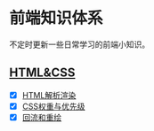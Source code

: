 # 前端知识体系

不定时更新一些日常学习的前端小知识。

## [HTML&CSS](https://github.com/kkkdb/note/tree/master/HTML%26%26CSS)

- [x] [HTML解析渲染](https://github.com/kkkdb/note/blob/master/HTML%26%26CSS/HTML%E8%A7%A3%E6%9E%90%E6%B8%B2%E6%9F%93/index.md)
- [x] [CSS权重与优先级](https://github.com/kkkdb/note/blob/master/HTML%26%26CSS/CSS%E7%9A%84%E6%9D%83%E9%87%8D%E5%92%8C%E4%BC%98%E5%85%88%E7%BA%A7/index.md)
- [x] [回流和重绘](https://github.com/kkkdb/note/blob/master/HTML%26%26CSS/%E5%9B%9E%E6%B5%81%E5%92%8C%E9%87%8D%E7%BB%98/index.md)
